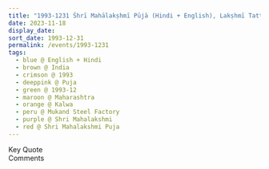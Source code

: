 ```yaml
---
title: "1993-1231 Śhrī Mahālakṣhmī Pūjā (Hindi + English), Lakṣhmī Tattwa Is Love and Materialism Is Destroying the Love (Most Dangerous Thing Is Materialism and How You Can Overcome Materialism), Gaṇeśha Temple, Mukand Steel Factory, Kalwa, Thane, Maharashtra, India"
date: 2023-11-18
display_date: 
sort_date: 1993-12-31
permalink: /events/1993-1231
tags:
  - blue @ English + Hindi
  - brown @ India
  - crimson @ 1993
  - deeppink @ Puja
  - green @ 1993-12
  - maroon @ Maharashtra
  - orange @ Kalwa
  - peru @ Mukand Steel Factory
  - purple @ Shri Mahalakshmi
  - red @ Shri Mahalakshmi Puja  
---
```


<wave-list>
  <list-title color="green" width="75">Key Quote</list-title>
  <list-item color="BlanchedAlmond"  width="200"></list-item>
  <list-item color="Lavender"></list-item>
  <list-item color="BlanchedAlmond"></list-item>
</wave-list>

<br>

<wave-list>
  <list-title color="green" width="75">Comments</list-title>
  <list-item color="BlanchedAlmond"  width="200"></list-item>
  <list-item color="Lavender"></list-item>
  <list-item color="BlanchedAlmond"></list-item>
</wave-list>
